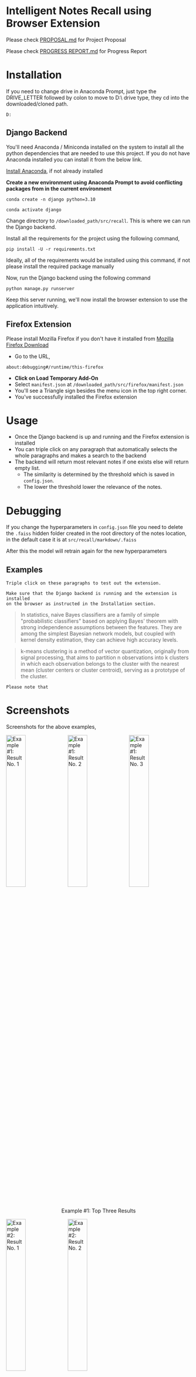 # Intelligent Notes Recall using Browser Extension

Please check [PROPOSAL.md](PROPOSAL.md) for Project Proposal

Please check [PROGRESS REPORT.md](PROGRESS_REPORT.md) for Progress Report

# Installation
If you need to change drive in Anaconda Prompt, just type the DRIVE_LETTER followed by colon to move to D:\ drive type, they cd into the downloaded/cloned path.
```
D:
```

## Django Backend
You'll need Anaconda / Miniconda installed on the system to install all the python dependencies that are needed to use this project. If you do not have Anaconda installed you can install it from the below link. 
 
[Install Anaconda](https://www.anaconda.com/), if not already installed

**Create a new environment using Anaconda Prompt to avoid conflicting packages from in the current environment**
```
conda create -n django python=3.10
```

```
conda activate django
```

Change directory to `/downloaded_path/src/recall`. This is where we can run the Django backend. 

Install all the requirements for the project using the following command,

```
pip install -U -r requirements.txt
```

Ideally, all of the requirements would be installed using this command, if not please install the required package manually

Now, run the Django backend using the following command
```
python manage.py runserver
```

Keep this server running, we'll now install the browser extension to use the application intuitively.

## Firefox Extension
Please install Mozilla Firefox if you don't have it installed from [Mozilla Firefox Download](https://www.mozilla.org/en-US/firefox/new/)

- Go to the URL,
```
about:debugging#/runtime/this-firefox
```

- **Click on Load Temporary Add-On**
- Select `manifest.json` at `/downloaded_path/src/firefox/manifest.json`
- You'll see a Triangle sign besides the menu icon in the top right corner.
- You've successfully installed the Firefox extension

# Usage
- Once the Django backend is up and running and the Firefox extension is installed 
- You can triple click on any paragraph that automatically selects the whole paragraphs and makes a search to the backend
- The backend will return most relevant notes if one exists else will return empty list.
  - The similarity is determined by the threshold which is saved in `config.json`. 
  - The lower the threshold lower the relevance of the notes.

# Debugging
If you change the hyperparameters in `config.json` file you need to delete the `.faiss` hidden folder created in the root directory of the notes location, in the default case it is at `src/recall/markdown/.faiss`

After this the model will retrain again for the new hyperparameters

## Examples
```
Triple click on these paragraphs to test out the extension. 

Make sure that the Django backend is running and the extension is installed 
on the browser as instructed in the Installation section.
```

> In statistics, naive Bayes classifiers are a family of simple "probabilistic classifiers" based on applying Bayes' theorem with strong independence assumptions between the features. They are among the simplest Bayesian network models, but coupled with kernel density estimation, they can achieve high accuracy levels.

> k-means clustering is a method of vector quantization, originally from signal processing, that aims to partition n observations into k clusters in which each observation belongs to the cluster with the nearest mean (cluster centers or cluster centroid), serving as a prototype of the cluster. 

```
Please note that 
```

# Screenshots
Screenshots for the above examples,

<p>
<img alt="Example #1: Result No. 1" title="Example #1: Result No. 1" src="docs/img/example-1-1.jpg" width="32.5%">
<img alt="Example #1: Result No. 2" title="Example #1: Result No. 2" src="docs/img/example-1-2.jpg" width="32.5%">
<img alt="Example #1: Result No. 3" title="Example #1: Result No. 3" src="docs/img/example-1-3.jpg" width="32.5%">
<center>Example #1: Top Three Results</center>
</p>

<p>
<img alt="Example #2: Result No. 1" title="Example #2: Result No. 1" src="docs/img/example-2-1.jpg" width="32.5%">
<img alt="Example #2: Result No. 2" title="Example #2: Result No. 2" src="docs/img/example-2-2.jpg" width="32.5%">
<br>
<img alt="Example #2: Result No. 3" title="Example #2: Result No. 3" src="docs/img/example-2-1.jpg" width="32.5%">
<img alt="Example #2: Result No. 4" title="Example #2: Result No. 4" src="docs/img/example-2-2.jpg" width="32.5%">
<center>Example #2: Top Four Results</center>
</p>

# Proposal
Intelligent Notes Recall using Browser Extension, as time passes the percent of information retained from any notes or resource exponentially decreases, so as to combat the forgetting curve frequent recall / revision is utmost important. It uses three main topics taught during the class: **Language Models, Relevant Search and Relevance Feedback.**

## Idea
The idea is to have an intelligent browser extension that reads the current browsing page dynamically and suggests the most related notes from your note-taking application databases. For instance, suppose you're reading an article on "Transformer Neural Networks" then the browser extension will dynamically read the webpage and show the most relevant notes to improve recall from the already saved notes.

## Motivation
I personally take a lot of notes, but the taking notes is not enough, we should be able to re-read the notes once in a while to improve memorization or understanding of the notes. Without which the importance of taking notes drastically decreases. 

This is the main problem that students face when the notes are not reviewed frequently and in an intuitive manner. The Information Retained decreases as the time elapses.
![The Forgetting Curve](docs/img/forgetting-curve.webp)
<p style="text-align:center">
Fig.1 - The Forgetting Curve
</p>

To combat this phenomenon the main solution is to keep reviewing the notes frequently so that the % of information retained is maximized.
![Combating Forgetting Curve](docs/img/combating-forgetting-curve.jpg)
<p style="text-align:center">
Fig.2 - Combating Forgetting Curve using Intelligent Recall
</p>

**This extension will help with information retention as well as intuitive note-taking.**

## References
[Combattign the Forgetting Curve](https://www.mindtools.com/pages/article/forgetting-curve.htm)

# Team Members
Ashwin Patil `anpatil2@illinois.edu` `SOLO PROJECT`

# Time Report [38 Hours]
## Firefox Extension [14 Hours]
- [x] `2 Hours` Learning extension development
- [x] `7 Hours` Developing extension backend
- [x] `3 Hours` Extension frontend design
- [x] `2 Hours` Connecting extension with django backend using REST APIs

## Django Backend [18 Hours]
- [x] `2 Hours` Developing microservice architecture for backend
- [x] `2 Hours` Exposing REST APIs for extension use, serialization to transfer data.
- [x] `2 Hours` Creating embeddings from Notes using BERT Base
- [x] `4 Hours` Facebook AI Similarity Search (FAISS) for efficient similarity search.
  - [x] `2 Hours` Learning FAISS
  - [x] `2 Hours` Implementing FAISS and exploring hyperparameters.
- [x] `1 Hour` Converting Markdown to HTML for displaying on frontend

## Miscellaneous [6 Hours]
- [x] `4 Hours` Documentation
- [x] `2 Hours` Presentation
